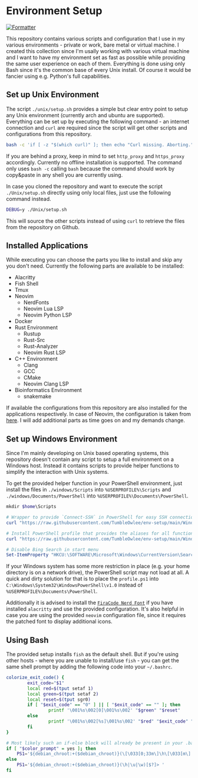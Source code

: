 # Environment Setup

[![Formatter](https://github.com/TumbleOwlee/env-setup/actions/workflows/shfmt.yml/badge.svg)](https://github.com/TumbleOwlee/env-setup/actions/workflows/shfmt.yml)

This repository contains various scripts and configuration that I use in my various environments - private or work, bare metal or virtual machine. 
I created this collection since I'm usally working with various virtual machine and I want to have my environment set as fast as possible while providing the same user experience on each of them. Everything is done using only Bash since it's the common base of every Unix install. Of course it would be fancier using e.g. Python's full capabilities.

## Set up Unix Environment

The script `./unix/setup.sh` provides a simple but clear entry point to setup any Unix environment (currently arch and ubuntu are supported). Everything can be set up by executing the following command - an internet connection and `curl` are required since the script will get other scripts and configurations from this repository.

```bash
bash -c 'if [ -z "$(which curl)" ]; then echo "Curl missing. Aborting."; else bash <(curl https://raw.githubusercontent.com/TumbleOwlee/env-setup/main/Unix/setup.sh 2>/dev/null); fi'
```

If you are behind a proxy, keep in mind to set `http_proxy` and `https_proxy` accordingly. Currently no offline installation is supported. The command only uses `bash -c` calling `bash` because the command should work by copy&paste in any shell you are currently using.

In case you cloned the repository and want to execute the script `./Unix/setup.sh` directly using only local files, just use the following command instead.

```bash
DEBUG=y ./Unix/setup.sh
```

This will source the other scripts instead of using `curl` to retrieve the files from the repository on Github.

## Installed Applications

While executing you can choose the parts you like to install and skip any you don't need. Currently the following parts are available to be installed:

* Alacritty
* Fish Shell
* Tmux
* Neovim
    - NerdFonts
    - Neovim Lua LSP
    - Neovim Python LSP
* Docker
* Rust Environment
    - Rustup
    - Rust-Src
    - Rust-Analyzer
    - Neovim Rust LSP
* C++ Environment
    - Clang
    - GCC
    - CMake
    - Neovim Clang LSP
* Bioinformatics Environment
    - snakemake

If available the configurations from this repository are also installed for the applications respectively. In case of Neovim, the configuration is taken from [here](https://github.com/TumbleOwlee/neovim-config). I will add additional parts as time goes on and my demands change.

## Set up Windows Environment

Since I'm mainly developing on Unix based operating systems, this repository doesn't contain any script to setup a full environment on a Windows host. Instead it contains scripts to provide helper functions to simplify the interaction with Unix systems.

To get the provided helper function in your PowerShell environment, just install the files in `./windows/Scripts` into `%USERPROFILE%\Scripts` and `./windows/Documents/PowerShell` into `%USERPROFILE%\Documents\PowerShell`.

```powershell
mkdir $home\Scripts

# Wrapper to provide `Connect-SSH` in PowerShell for easy SSH connection
curl "https://raw.githubusercontent.com/TumbleOwlee/env-setup/main/Windows/Scripts/connect.py" -o "$home\Scripts\connect.py"

# Install PowerShell profile that provides the aliases for all functions
curl "https://raw.githubusercontent.com/TumbleOwlee/env-setup/main/Windows/Documents/WindowsPowerShell/profile.ps1" -o "$home\Documents\WindowsPowerShell\profile.ps1"

# Disable Bing Search in start menu
Set-ItemProperty "HKCU:\SOFTWARE\Microsoft\Windows\CurrentVersion\Search" BingSearchEnabled 0
```

If your Windows system has some more restriction in place (e.g. your home directory is on a network drive), the PowerShell script may not load at all. A quick and dirty solution for that is to place the `profile.ps1` into `C:\Windows\System32\WindowsPowerShell\v1.0` instead of `%USERPROFILE%\Documents\PowerShell`.

Additionally it is advised to install the [`FiraCode Nerd Font`](https://github.com/ryanoasis/nerd-fonts/releases/latest/download/FiraCode.zip) if you have installed `alacritty` and use the provided configuration. It's also helpful in case you are using the provided `neovim` configuration file, since it requires the patched font to display additional icons.

## Using Bash

The provided setup installs `fish` as the default shell. But if you're using other hosts - where you are unable to install/use `fish` - you can get the same shell prompt by adding the following code into your `~/.bashrc`. 

```bash
colorize_exit_code() {
        exit_code="$1"
        local red=$(tput setaf 1)
        local green=$(tput setaf 2)
        local reset=$(tput sgr0)
        if [ "$exit_code" == "0" ] || [ "$exit_code" == "" ]; then
                printf '\001%s\002[0]\001%s\002' "$green" "$reset"
        else
                printf '\001%s\002[%s]\001%s\002' "$red" "$exit_code" "$reset"
        fi
}

# Most likely such an if-else block will already be present in your .bashrc. Just replace it with this.
if [ "$color_prompt" = yes ]; then
    PS1='${debian_chroot:+($debian_chroot)}(\[\033[0;33m\]\h\[\033[m\]|\[\033[0;34m\]\u\[\033[m\]|\[\033[0;33m\]\w\[\033[m\])$(colorize_exit_code $?)> '
else
    PS1='${debian_chroot:+($debian_chroot)}(\h|\u|\w)[$?]> '
fi
```
